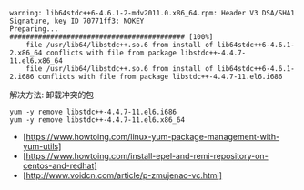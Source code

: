 ```
warning: lib64stdc++6-4.6.1-2-mdv2011.0.x86_64.rpm: Header V3 DSA/SHA1 Signature, key ID 70771ff3: NOKEY
Preparing...                ########################################### [100%]
    file /usr/lib64/libstdc++.so.6 from install of lib64stdc++6-4.6.1-2.x86_64 conflicts with file from package libstdc++-4.4.7-11.el6.x86_64
    file /usr/lib64/libstdc++.so.6 from install of lib64stdc++6-4.6.1-2.i686 conflicts with file from package libstdc++-4.4.7-11.el6.i686
```

解决方法: 卸载冲突的包

```shell
yum -y remove libstdc++-4.4.7-11.el6.i686
yum -y remove libstdc++-4.4.7-11.el6.x86_64
```

- [https://www.howtoing.com/linux-yum-package-management-with-yum-utils]
- [https://www.howtoing.com/install-epel-and-remi-repository-on-centos-and-redhat]
- [http://www.voidcn.com/article/p-zmujenao-vc.html]
